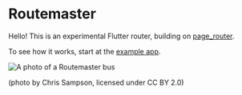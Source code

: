 # Routemaster

Hello! This is an experimental Flutter router, building on [page_router](https://github.com/johnpryan/page_router).

To see how it works, start at the [example app](https://github.com/tomgilder/routemaster/blob/main/examples/mobile_app/lib/main.dart).








![A photo of a Routemaster bus](https://upload.wikimedia.org/wikipedia/commons/thumb/e/ea/Routemaster_RML2375_%28JJD_375D%29%2C_6_March_2004.jpg/320px-Routemaster_RML2375_%28JJD_375D%29%2C_6_March_2004.jpg)

(photo by Chris Sampson, licensed under CC BY 2.0)
